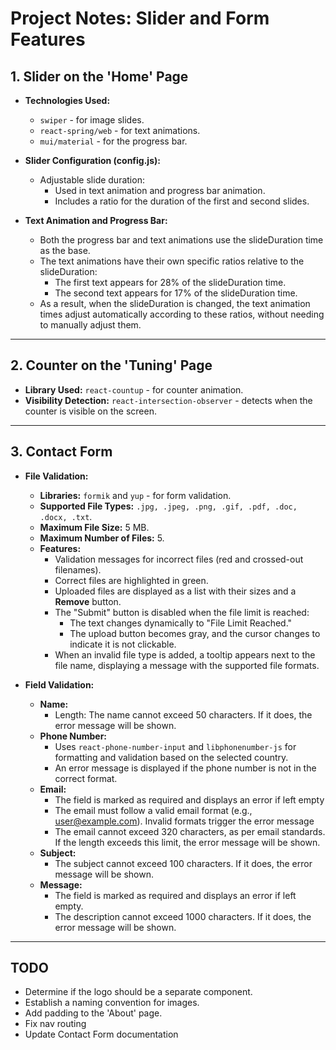 # Project Notes: Slider and Form Features

## 1. Slider on the 'Home' Page

- **Technologies Used:**

  - `swiper` - for image slides.
  - `react-spring/web` - for text animations.
  - `mui/material` - for the progress bar.

- **Slider Configuration (config.js):**

  - Adjustable slide duration:
    - Used in text animation and progress bar animation.
    - Includes a ratio for the duration of the first and second slides.

- **Text Animation and Progress Bar:**
  - Both the progress bar and text animations use the slideDuration time as the base.
  - The text animations have their own specific ratios relative to the slideDuration:
    - The first text appears for 28% of the slideDuration time.
    - The second text appears for 17% of the slideDuration time.
  - As a result, when the slideDuration is changed, the text animation times adjust automatically according to these ratios, without needing to manually adjust them.

---

## 2. Counter on the 'Tuning' Page

- **Library Used:** `react-countup` - for counter animation.
- **Visibility Detection:** `react-intersection-observer` - detects when the counter is visible on the screen.

---

## 3. Contact Form

- **File Validation:**

  - **Libraries:** `formik` and `yup` - for form validation.
  - **Supported File Types:** `.jpg, .jpeg, .png, .gif, .pdf, .doc, .docx, .txt`.
  - **Maximum File Size:** 5 MB.
  - **Maximum Number of Files:** 5.
  - **Features:**
    - Validation messages for incorrect files (red and crossed-out filenames).
    - Correct files are highlighted in green.
    - Uploaded files are displayed as a list with their sizes and a **Remove** button.
    - The "Submit" button is disabled when the file limit is reached:
      - The text changes dynamically to "File Limit Reached."
      - The upload button becomes gray, and the cursor changes to indicate it is not clickable.
    - When an invalid file type is added, a tooltip appears next to the file name, displaying a message with the supported file formats.

- **Field Validation:**
  - **Name:**
    - Length: The name cannot exceed 50 characters. If it does, the error message will be shown.
  - **Phone Number:**
    - Uses `react-phone-number-input` and `libphonenumber-js` for formatting and validation based on the selected country.
    - An error message is displayed if the phone number is not in the correct format.
  - **Email:**
    - The field is marked as required and displays an error if left empty
    - The email must follow a valid email format (e.g., user@example.com). Invalid formats trigger the error message
    - The email cannot exceed 320 characters, as per email standards. If the length exceeds this limit, the error message will be shown.
  - **Subject:**
    - The subject cannot exceed 100 characters. If it does, the error message will be shown.
  - **Message:**
    - The field is marked as required and displays an error if left empty.
    - The description cannot exceed 1000 characters. If it does, the error message will be shown.

---

## TODO

- Determine if the logo should be a separate component.
- Establish a naming convention for images.
- Add padding to the 'About' page.
- Fix nav routing
- Update Contact Form documentation
